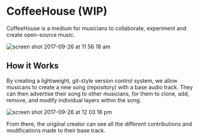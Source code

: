 # CoffeeHouse (WIP)
CoffeeHouse is a medium for musicians to collaborate, experiment and create open-source music.

![screen shot 2017-09-26 at 11 56 18 am](https://user-images.githubusercontent.com/22259451/30870868-10ac1eea-a2b3-11e7-997b-86ae07e0921e.png)

## How it Works

By creating a lightweight, git-style version control system, we allow musicans to create a new song (repository) with a base audio track.
They can then advertise their song to other musicians, for them to clone, add, remove, and modify individual layers within the song.

![screen shot 2017-09-26 at 12 03 18 pm](https://user-images.githubusercontent.com/22259451/30870937-33000be6-a2b3-11e7-9316-72fd6debf120.png)

From there, the original creator can see all the different contributions and modifications made to their base track.
